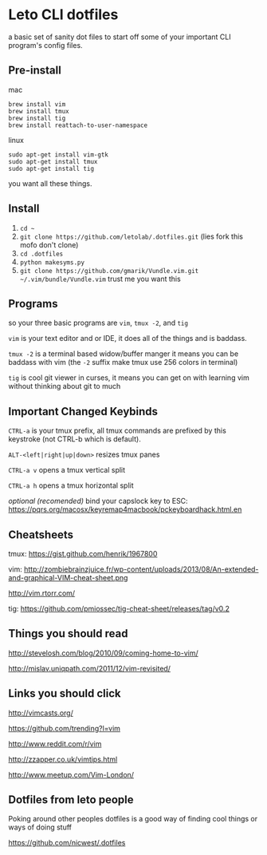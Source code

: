 Leto CLI dotfiles
=================

a basic set of sanity dot files to start off some of your important CLI program's config files.

Pre-install
-----------

mac
```
brew install vim
brew install tmux
brew install tig
brew install reattach-to-user-namespace
```

linux
```
sudo apt-get install vim-gtk
sudo apt-get install tmux
sudo apt-get install tig
```

you want all these things.

Install
-------
1. `cd ~`
2. `git clone https://github.com/letolab/.dotfiles.git` (lies fork this mofo don't clone)
3. `cd .dotfiles`
4. `python makesyms.py`
5. `git clone https://github.com/gmarik/Vundle.vim.git ~/.vim/bundle/Vundle.vim` trust me you want this

Programs
---------------
so your three basic programs are `vim`, `tmux -2`, and `tig`

`vim` is your text editor and or IDE, it does all of the things and is baddass.

`tmux -2` is a terminal based widow/buffer manger it means you can be baddass with vim (the `-2` suffix make tmux use 256 colors in terminal)

`tig` is cool git viewer in curses, it means you can get on with learning vim without thinking about git to much

Important Changed Keybinds
------------------
`CTRL-a` is your tmux prefix, all tmux commands are prefixed by this keystroke (not CTRL-b which is default).

`ALT-<left|right|up|down>` resizes tmux panes

`CTRL-a v` opens a tmux vertical split

`CTRL-a h` opens a tmux horizontal split

*optional (recomended)* bind your capslock key to ESC: https://pqrs.org/macosx/keyremap4macbook/pckeyboardhack.html.en


Cheatsheets
-----------
tmux: https://gist.github.com/henrik/1967800

vim: http://zombiebrainzjuice.fr/wp-content/uploads/2013/08/An-extended-and-graphical-VIM-cheat-sheet.png

http://vim.rtorr.com/

tig: https://github.com/pmiossec/tig-cheat-sheet/releases/tag/v0.2

Things you should read
----------------------
http://stevelosh.com/blog/2010/09/coming-home-to-vim/

http://mislav.uniqpath.com/2011/12/vim-revisited/

Links you should click
--------------------------
http://vimcasts.org/
    
https://github.com/trending?l=vim

http://www.reddit.com/r/vim

http://zzapper.co.uk/vimtips.html

http://www.meetup.com/Vim-London/

Dotfiles from leto people
-------------------------
Poking around other peoples dotfiles is a good way of finding cool things or ways of doing stuff 

https://github.com/nicwest/.dotfiles
